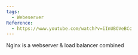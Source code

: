 ```yaml
---
tags:
  - Webeserver
Reference:
  - https://www.youtube.com/watch?v=iInUBOVeBCc
---
```

Nginx is a webserver & load balancer combined

